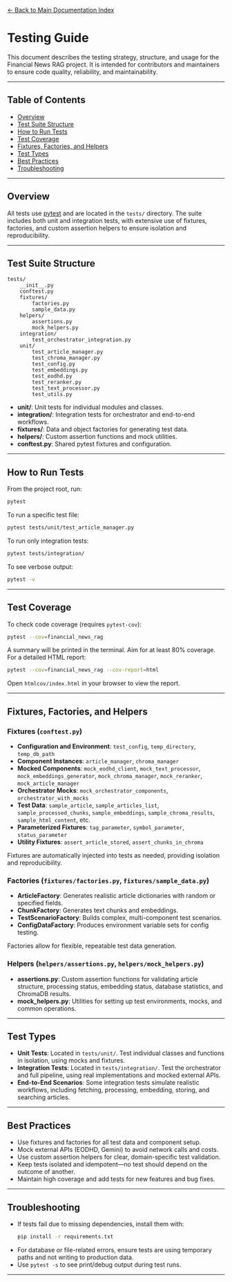 [← Back to Main Documentation Index](./index.md)

# Testing Guide

This document describes the testing strategy, structure, and usage for the Financial News RAG project. It is intended for contributors and maintainers to ensure code quality, reliability, and maintainability.

---

## Table of Contents

- [Overview](#overview)
- [Test Suite Structure](#test-suite-structure)
- [How to Run Tests](#how-to-run-tests)
- [Test Coverage](#test-coverage)
- [Fixtures, Factories, and Helpers](#fixtures-factories-and-helpers)
- [Test Types](#test-types)
- [Best Practices](#best-practices)
- [Troubleshooting](#troubleshooting)

---

## Overview

All tests use [pytest](https://docs.pytest.org/) and are located in the `tests/` directory. The suite includes both unit and integration tests, with extensive use of fixtures, factories, and custom assertion helpers to ensure isolation and reproducibility.

---

## Test Suite Structure

```
tests/
    __init__.py
    conftest.py
    fixtures/
        factories.py
        sample_data.py
    helpers/
        assertions.py
        mock_helpers.py
    integration/
        test_orchestrator_integration.py
    unit/
        test_article_manager.py
        test_chroma_manager.py
        test_config.py
        test_embeddings.py
        test_eodhd.py
        test_reranker.py
        test_text_processor.py
        test_utils.py
```

- **unit/**: Unit tests for individual modules and classes.
- **integration/**: Integration tests for orchestrator and end-to-end workflows.
- **fixtures/**: Data and object factories for generating test data.
- **helpers/**: Custom assertion functions and mock utilities.
- **conftest.py**: Shared pytest fixtures and configuration.

---

## How to Run Tests

From the project root, run:

```bash
pytest
```

To run a specific test file:

```bash
pytest tests/unit/test_article_manager.py
```

To run only integration tests:

```bash
pytest tests/integration/
```

To see verbose output:

```bash
pytest -v
```

---

## Test Coverage

To check code coverage (requires `pytest-cov`):

```bash
pytest --cov=financial_news_rag
```

A summary will be printed in the terminal. Aim for at least 80% coverage. For a detailed HTML report:

```bash
pytest --cov=financial_news_rag --cov-report=html
```

Open `htmlcov/index.html` in your browser to view the report.

---

## Fixtures, Factories, and Helpers

### Fixtures (`conftest.py`)

- **Configuration and Environment**: `test_config`, `temp_directory`, `temp_db_path`
- **Component Instances**: `article_manager`, `chroma_manager`
- **Mocked Components**: `mock_eodhd_client`, `mock_text_processor`, `mock_embeddings_generator`, `mock_chroma_manager`, `mock_reranker`, `mock_article_manager`
- **Orchestrator Mocks**: `mock_orchestrator_components`, `orchestrator_with_mocks`
- **Test Data**: `sample_article`, `sample_articles_list`, `sample_processed_chunks`, `sample_embeddings`, `sample_chroma_results`, `sample_html_content`, etc.
- **Parameterized Fixtures**: `tag_parameter`, `symbol_parameter`, `status_parameter`
- **Utility Fixtures**: `assert_article_stored`, `assert_chunks_in_chroma`

Fixtures are automatically injected into tests as needed, providing isolation and reproducibility.

### Factories (`fixtures/factories.py`, `fixtures/sample_data.py`)

- **ArticleFactory**: Generates realistic article dictionaries with random or specified fields.
- **ChunkFactory**: Generates text chunks and embeddings.
- **TestScenarioFactory**: Builds complex, multi-component test scenarios.
- **ConfigDataFactory**: Produces environment variable sets for config testing.

Factories allow for flexible, repeatable test data generation.

### Helpers (`helpers/assertions.py`, `helpers/mock_helpers.py`)

- **assertions.py**: Custom assertion functions for validating article structure, processing status, embedding status, database statistics, and ChromaDB results.
- **mock_helpers.py**: Utilities for setting up test environments, mocks, and common operations.

---

## Test Types

- **Unit Tests**: Located in `tests/unit/`. Test individual classes and functions in isolation, using mocks and fixtures.
- **Integration Tests**: Located in `tests/integration/`. Test the orchestrator and full pipeline, using real implementations and mocked external APIs.
- **End-to-End Scenarios**: Some integration tests simulate realistic workflows, including fetching, processing, embedding, storing, and searching articles.

---

## Best Practices

- Use fixtures and factories for all test data and component setup.
- Mock external APIs (EODHD, Gemini) to avoid network calls and costs.
- Use custom assertion helpers for clear, domain-specific test validation.
- Keep tests isolated and idempotent—no test should depend on the outcome of another.
- Maintain high coverage and add tests for new features and bug fixes.

---

## Troubleshooting

- If tests fail due to missing dependencies, install them with:
  ```bash
  pip install -r requirements.txt
  ```
- For database or file-related errors, ensure tests are using temporary paths and not writing to production data.
- Use `pytest -s` to see print/debug output during test runs.

---
